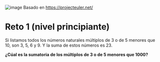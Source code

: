

![image](https://user-images.githubusercontent.com/91023374/148427909-33c7e61a-a89a-4fd2-af72-25c562ebeccf.png)
Basado en https://projecteuler.net/

# Reto 1 (nivel principiante)

Si listamos todos los números naturales múltiplos de 3 o de 5 menores que 10, son 3, 5, 6 y 9. Y la suma de estos números es 23.

**¿Cúal es la sumatoria de los múltiplos de 3 o de 5 menores que 1000?**
